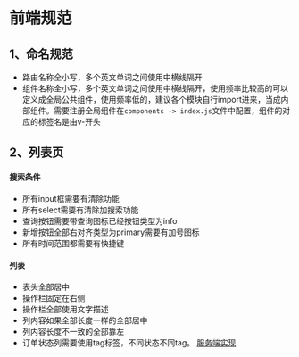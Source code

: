 # 前端规范
## 1、命名规范
- 路由名称全小写，多个英文单词之间使用中横线隔开
- 组件名称全小写，多个英文单词之间使用中横线隔开，使用频率比较高的可以定义成全局公共组件，使用频率低的，建议各个模块自行import进来，当成内部组件。需要注册全局组件在`components -> index.js`文件中配置，组件的对应的标签名是由v-开头

## 2、列表页
#### 搜索条件
- 所有input框需要有清除功能 
- 所有select需要有清除加搜索功能
- 查询按钮需要带查询图标已经按钮类型为info
- 新增按钮全部右对齐类型为primary需要有加号图标
- 所有时间范围都需要有快捷键

#### 列表
- 表头全部居中
- 操作栏固定在右侧
- 操作栏全部使用文字描述
- 列内容如果全部长度一样的全部居中
- 列内容长度不一致的全部靠左
- 订单状态列需要使用tag标签，不同状态不同tag。 [服务端实现](./course-java.md#_7、前端状态动态tag样式) 

